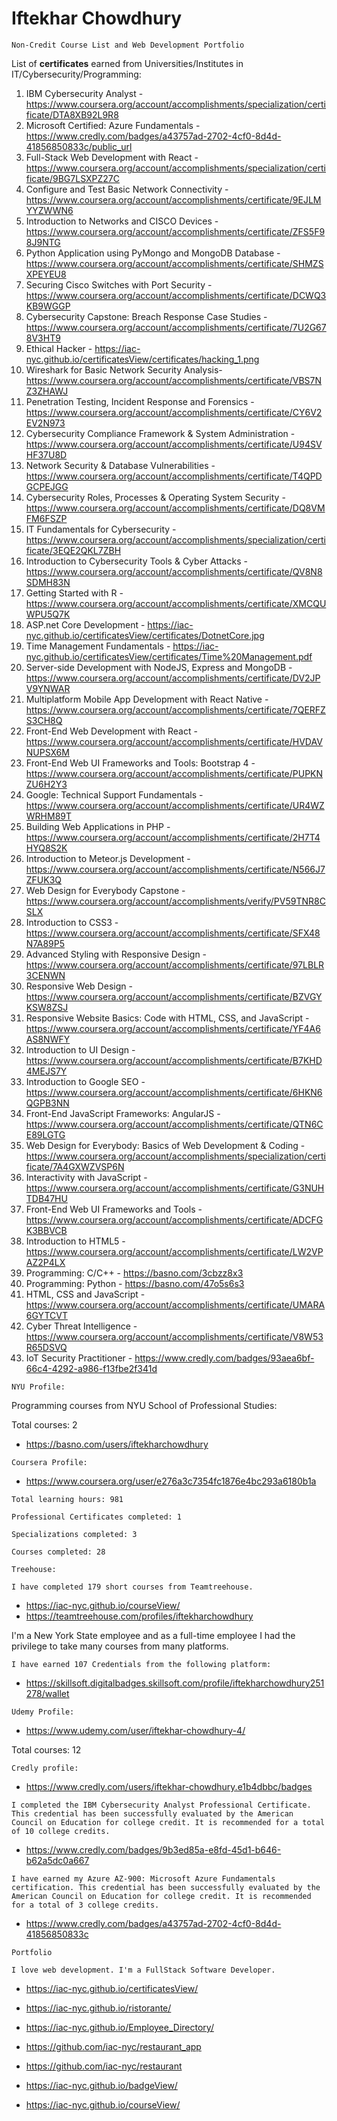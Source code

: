 # Iftekhar Chowdhury

`Non-Credit Course List and Web Development Portfolio`

List of **certificates** earned from Universities/Institutes in IT/Cybersecurity/Programming:

   
1. IBM Cybersecurity Analyst - https://www.coursera.org/account/accomplishments/specialization/certificate/DTA8XB92L9R8
2. Microsoft Certified: Azure Fundamentals - https://www.credly.com/badges/a43757ad-2702-4cf0-8d4d-41856850833c/public_url
3. Full-Stack Web Development with React - https://www.coursera.org/account/accomplishments/specialization/certificate/9BG7LSXPZ27C
4. Configure and Test Basic Network Connectivity - https://www.coursera.org/account/accomplishments/certificate/9EJLMYYZWWN6
5. Introduction to Networks and CISCO Devices - https://www.coursera.org/account/accomplishments/certificate/ZFS5F98J9NTG
6. Python Application using PyMongo and MongoDB Database - https://www.coursera.org/account/accomplishments/certificate/SHMZSXPEYEU8
7. Securing Cisco Switches with Port Security - https://www.coursera.org/account/accomplishments/certificate/DCWQ3KB9WGGP
8. Cybersecurity Capstone: Breach Response Case Studies - https://www.coursera.org/account/accomplishments/certificate/7U2G678V3HT9
9. Ethical Hacker - https://iac-nyc.github.io/certificatesView/certificates/hacking_1.png
10. Wireshark for Basic Network Security Analysis- https://www.coursera.org/account/accomplishments/certificate/VBS7NZ3ZHAWJ
11. Penetration Testing, Incident Response and Forensics - https://www.coursera.org/account/accomplishments/certificate/CY6V2EV2N973
12. Cybersecurity Compliance Framework & System Administration - https://www.coursera.org/account/accomplishments/certificate/U94SVHF37U8D
13. Network Security & Database Vulnerabilities - https://www.coursera.org/account/accomplishments/certificate/T4QPDGCPEJGG
14. Cybersecurity Roles, Processes & Operating System Security - https://www.coursera.org/account/accomplishments/certificate/DQ8VMFM6FSZP
15. IT Fundamentals for Cybersecurity - https://www.coursera.org/account/accomplishments/specialization/certificate/3EQE2QKL7ZBH
16. Introduction to Cybersecurity Tools & Cyber Attacks - https://www.coursera.org/account/accomplishments/certificate/QV8N8SDMH83N
17. Getting Started with R - https://www.coursera.org/account/accomplishments/certificate/XMCQUWPU5Q7K
18. ASP.net Core Development - https://iac-nyc.github.io/certificatesView/certificates/DotnetCore.jpg
19. Time Management Fundamentals - https://iac-nyc.github.io/certificatesView/certificates/Time%20Management.pdf
20. Server-side Development with NodeJS, Express and MongoDB - https://www.coursera.org/account/accomplishments/certificate/DV2JPV9YNWAR
21. Multiplatform Mobile App Development with React Native - https://www.coursera.org/account/accomplishments/certificate/7QERFZS3CH8Q
22. Front-End Web Development with React - https://www.coursera.org/account/accomplishments/certificate/HVDAVNUPSX6M
23. Front-End Web UI Frameworks and Tools: Bootstrap 4 - https://www.coursera.org/account/accomplishments/certificate/PUPKNZU6H2Y3
24. Google: Technical Support Fundamentals - https://www.coursera.org/account/accomplishments/certificate/UR4WZWRHM89T
25. Building Web Applications in PHP - https://www.coursera.org/account/accomplishments/certificate/2H7T4HYQ8S2K
26. Introduction to Meteor.js Development - https://www.coursera.org/account/accomplishments/certificate/N566J7ZFUK3Q
27. Web Design for Everybody Capstone - https://www.coursera.org/account/accomplishments/verify/PV59TNR8CSLX
28. Introduction to CSS3 - https://www.coursera.org/account/accomplishments/certificate/SFX48N7A89P5
29. Advanced Styling with Responsive Design - https://www.coursera.org/account/accomplishments/certificate/97LBLR3CENWN
30. Responsive Web Design - https://www.coursera.org/account/accomplishments/certificate/BZVGYKSW8ZSJ
31. Responsive Website Basics: Code with HTML, CSS, and JavaScript - https://www.coursera.org/account/accomplishments/certificate/YF4A6AS8NWFY
32. Introduction to UI Design - https://www.coursera.org/account/accomplishments/certificate/B7KHD4MEJS7Y
33. Introduction to Google SEO - https://www.coursera.org/account/accomplishments/certificate/6HKN6QGPB3NN
34. Front-End JavaScript Frameworks: AngularJS - https://www.coursera.org/account/accomplishments/certificate/QTN6CE89LGTG
35. Web Design for Everybody: Basics of Web Development & Coding - https://www.coursera.org/account/accomplishments/specialization/certificate/7A4GXWZVSP6N
36. Interactivity with JavaScript - https://www.coursera.org/account/accomplishments/certificate/G3NUHTDB47HU
37. Front-End Web UI Frameworks and Tools - https://www.coursera.org/account/accomplishments/certificate/ADCFGK3BBVCB
38. Introduction to HTML5 - https://www.coursera.org/account/accomplishments/certificate/LW2VPAZ2P4LX
39. Programming: C/C++ - https://basno.com/3cbzz8x3
44. Programming: Python - https://basno.com/47o5s6s3
41. HTML, CSS and JavaScript - https://www.coursera.org/account/accomplishments/certificate/UMARA6GYTCVT
42. Cyber Threat Intelligence - https://www.coursera.org/account/accomplishments/certificate/V8W53R65DSVQ
43. IoT Security Practitioner - https://www.credly.com/badges/93aea6bf-66c4-4292-a986-f13fbe2f341d


`NYU Profile:`

Programming courses from NYU School of Professional Studies:

Total courses: 2

  - https://basno.com/users/iftekharchowdhury

`Coursera Profile:`

  - https://www.coursera.org/user/e276a3c7354fc1876e4bc293a6180b1a

```
Total learning hours: 981

Professional Certificates completed: 1

Specializations completed: 3

Courses completed: 28
```

`Treehouse:`

```
I have completed 179 short courses from Teamtreehouse.
```
 - https://iac-nyc.github.io/courseView/
 - https://teamtreehouse.com/profiles/iftekharchowdhury

I'm a New York State employee and as a full-time employee I had the privilege to take many courses from many platforms.
```
I have earned 107 Credentials from the following platform:
```
- https://skillsoft.digitalbadges.skillsoft.com/profile/iftekharchowdhury251278/wallet

`Udemy Profile:`

  - https://www.udemy.com/user/iftekhar-chowdhury-4/

Total courses: 12

`Credly profile:`

  - https://www.credly.com/users/iftekhar-chowdhury.e1b4dbbc/badges

```
I completed the IBM Cybersecurity Analyst Professional Certificate. This credential has been successfully evaluated by the American Council on Education for college credit. It is recommended for a total of 10 college credits.
```
  - https://www.credly.com/badges/9b3ed85a-e8fd-45d1-b646-b62a5dc0a667

```
I have earned my Azure AZ-900: Microsoft Azure Fundamentals certification. This credential has been successfully evaluated by the American Council on Education for college credit. It is recommended for a total of 3 college credits.
```
  - https://www.credly.com/badges/a43757ad-2702-4cf0-8d4d-41856850833c

`Portfolio`
```
I love web development. I'm a FullStack Software Developer.
```
  - https://iac-nyc.github.io/certificatesView/

  - https://iac-nyc.github.io/ristorante/

  - https://iac-nyc.github.io/Employee_Directory/

  - https://github.com/iac-nyc/restaurant_app

  - https://github.com/iac-nyc/restaurant

  - https://iac-nyc.github.io/badgeView/

  - https://iac-nyc.github.io/courseView/
